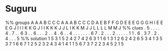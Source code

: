 # Suguru

<!-- %% svg-grid: none -->
<!-- %% hide           -->

<div id = "suguru" data-type = "suguru">
%% groups
A A A B C C C
A A A B C C C
D A E B F F G
D E E E G G G
H I E E E G J
I I I K K G J
I I K K K J J
L I K K M J J
L L L L M M J
%% clues
. 5 . . . . 4
. 7 . . 6 3 .
. 6 . . . 2 .
. 4 . 6 . . 4
. . . . . . .
6 7 . 2 . . .
2 . . . . . 1
1 . 6 . 3 7 .
2 . 4 . . . 5
%% solution
1 5 3 1 5 2 4 
2 7 4 2 6 3 1 
1 6 1 3 1 2 6 
2 4 2 6 5 3 4 
1 3 5 3 7 1 6 
6 7 1 2 5 2 3 
2 4 3 4 1 4 1 
1 5 6 7 3 7 2 
2 3 4 5 2 1 5
</div>
